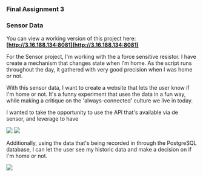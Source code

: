 ### Final Assignment 3
<h3>Sensor Data</h3>

You can view a working version of this project here:     
**[http://3.16.188.134:8081](http://3.16.188.134:8081)**

For the Sensor project, I'm working with the a force sensitive resistor. I have create a mechanism that changes state when I'm home. As the script runs throughout the day, it gathered with very good precision when I was home or not.

With this sensor data, I want to create a website that lets the user know if I'm home or not. It's a funny experiment that uses the data in a fun way, while making a critique on the 'always-connected' culture we live in today.

I wanted to take the opportunity to use the API that's available via de sensor, and leverage to have 

<img src="https://github.com/herrj636/data-structures/blob/master/assignment-11/Sensor%20UI/Web%201920%20%E2%80%93%201.png">

<img src="https://github.com/herrj636/data-structures/blob/master/assignment-11/Sensor%20UI/Web%201920%20%E2%80%93%202.png">

Additionally, using the data that's being recorded in through the PostgreSQL database, I can let the user see my historic data and make a decision on if I'm home or not. 

<img src="https://github.com/herrj636/data-structures/blob/master/assignment-11/Sensor%20UI/Web%201920%20%E2%80%93%203.png">